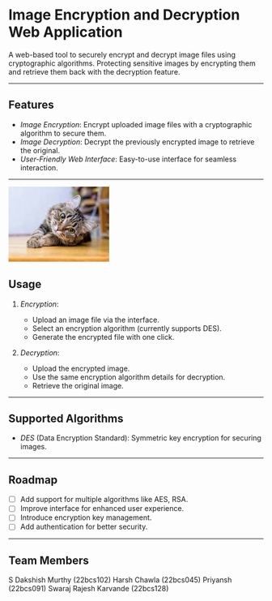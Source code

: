 # Image Encryption and Decryption Web Application

A web-based tool to securely encrypt and decrypt image files using cryptographic algorithms. Protecting sensitive images by encrypting them and retrieve them back with the decryption feature.

---

## Features

- *Image Encryption*: Encrypt uploaded image files with a cryptographic algorithm to secure them.
- *Image Decryption*: Decrypt the previously encrypted image to retrieve the original.
- *User-Friendly Web Interface*: Easy-to-use interface for seamless interaction.

---

![alt text](image.png)

## Usage

1. *Encryption*:
   - Upload an image file via the interface.
   - Select an encryption algorithm (currently supports DES).
   - Generate the encrypted file with one click.

2. *Decryption*:
   - Upload the encrypted image.
   - Use the same encryption algorithm details for decryption.
   - Retrieve the original image.

---

## Supported Algorithms

- *DES* (Data Encryption Standard): Symmetric key encryption for securing images.  

---

## Roadmap

- [ ] Add support for multiple algorithms like AES, RSA.
- [ ] Improve interface for enhanced user experience.
- [ ] Introduce encryption key management.
- [ ] Add authentication for better security.

---



## Team Members 
S Dakshish Murthy (22bcs102)
Harsh Chawla (22bcs045)
Priyansh (22bcs091)
Swaraj Rajesh Karvande (22bcs128)
